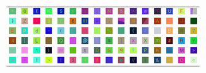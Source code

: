 <table>
<tr>
<td><img src="22.gif"></td>
<td><img src="30.gif"></td>
<td><img src="7B.gif"></td>
<td><img src="4B.gif"></td>
<td><img src="24.gif"></td>
<td><img src="65.gif"></td>
<td><img src="6F.gif"></td>
<td><img src="69.gif"></td>
<td><img src="4E.gif"></td>
<td><img src="35.gif"></td>
<td><img src="5E.gif"></td>
<td><img src="61.gif"></td>
<td><img src="54.gif"></td>
<td><img src="55.gif"></td>
<td><img src="46.gif"></td>
<td><img src="gr3.gif"></td>
</tr>
<tr>
<td><img src="29.gif"></td>
<td><img src="5A.gif"></td>
<td><img src="27.gif"></td>
<td><img src="39.gif"></td>
<td><img src="79.gif"></td>
<td><img src="38.gif"></td>
<td><img src="48.gif"></td>
<td><img src="75.gif"></td>
<td><img src="3B.gif"></td>
<td><img src="gr2.gif"></td>
<td><img src="67.gif"></td>
<td><img src="gr1.gif"></td>
<td><img src="41.gif"></td>
<td><img src="32.gif"></td>
<td><img src="4A.gif"></td>
<td><img src="5F.gif"></td>
</tr>
<tr>
<td><img src="45.gif"></td>
<td><img src="70.gif"></td>
<td><img src="64.gif"></td>
<td><img src="3D.gif"></td>
<td><img src="72.gif"></td>
<td><img src="2F.gif"></td>
<td><img src="4F.gif"></td>
<td><img src="7C.gif"></td>
<td><img src="25.gif"></td>
<td><img src="3A.gif"></td>
<td><img src="28.gif"></td>
<td><img src="7A.gif"></td>
<td><img src="2E.gif"></td>
<td><img src="42.gif"></td>
<td><img src="6E.gif"></td>
<td><img src="37.gif"></td>
</tr>
<tr>
<td><img src="34.gif"></td>
<td><img src="5B.gif"></td>
<td><img src="4C.gif"></td>
<td><img src="60.gif"></td>
<td><img src="51.gif"></td>
<td><img src="6A.gif"></td>
<td><img src="40.gif"></td>
<td><img src="6B.gif"></td>
<td><img src="73.gif"></td>
<td><img src="5D.gif"></td>
<td><img src="78.gif"></td>
<td><img src="58.gif"></td>
<td><img src="6D.gif"></td>
<td><img src="23.gif"></td>
<td><img src="52.gif"></td>
<td><img src="59.gif"></td>
</tr>
<tr>
<td><img src="76.gif"></td>
<td><img src="36.gif"></td>
<td><img src="31.gif"></td>
<td><img src="6C.gif"></td>
<td><img src="57.gif"></td>
<td><img src="2C.gif"></td>
<td><img src="74.gif"></td>
<td><img src="44.gif"></td>
<td><img src="53.gif"></td>
<td><img src="71.gif"></td>
<td><img src="3F.gif"></td>
<td><img src="50.gif"></td>
<td><img src="68.gif"></td>
<td><img src="47.gif"></td>
<td><img src="4D.gif"></td>
<td><img src="3E.gif"></td>
</tr>
<tr>
<td><img src="77.gif"></td>
<td><img src="2D.gif"></td>
<td><img src="21.gif"></td>
<td><img src="7E.gif"></td>
<td><img src="49.gif"></td>
<td><img src="33.gif"></td>
<td><img src="2B.gif"></td>
<td><img src="66.gif"></td>
<td><img src="3C.gif"></td>
<td><img src="62.gif"></td>
<td><img src="56.gif"></td>
<td><img src="7D.gif"></td>
<td><img src="26.gif"></td>
<td><img src="2A.gif"></td>
<td><img src="43.gif"></td>
<td><img src="63.gif"></td>
</tr>
</table>
